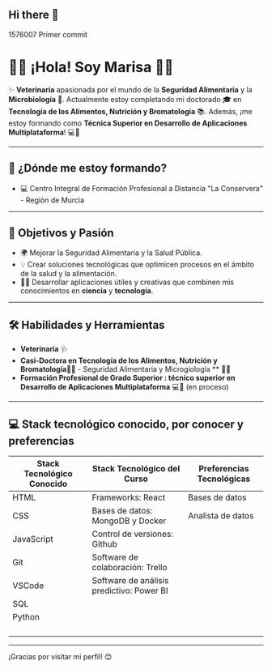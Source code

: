 ## Hi there 👋

<!--
**Marisa-GG/Marisa-GG** is a ✨ _special_ ✨ repository because its `README.md` (this file) appears on your GitHub profile.

Here are some ideas to get you started:

- 🔭 I’m currently working on ...
- 🌱 I’m currently learning ...
- 👯 I’m looking to collaborate on ...
- 🤔 I’m looking for help with ...
- 💬 Ask me about ...
- 📫 How to reach me: ...
- 😄 Pronouns: ...
- ⚡ Fun fact: ...
-->

1576007
Primer commit

# 👩‍⚕️ ¡Hola! Soy Marisa 👩‍🔬

✨ **Veterinaria** apasionada por el mundo de la **Seguridad Alimentaria** y la **Microbiología** 🥼. Actualmente estoy completando mi doctorado 🎓 en **Tecnología de los Alimentos, Nutrición y Bromatología** 📚. 
Además, ¡me estoy formando como **Técnica Superior en Desarrollo de Aplicaciones Multiplataforma**! 💻🚀

---

## 🌱 ¿Dónde me estoy formando?
- 💻 Centro Integral de Formación Profesional a Distancia "La Conservera" - Región de Murcia

---

## 🚀 Objetivos y Pasión
- 🌍 Mejorar la Seguridad Alimentaria y la Salud Pública.
- 💡 Crear soluciones tecnológicas que optimicen procesos en el ámbito de la salud y la alimentación.
- 👩‍💻 Desarrollar aplicaciones útiles y creativas que combinen mis conocimientos en **ciencia** y **tecnología**.

---

## 🛠️ Habilidades y Herramientas
- **Veterinaria** 🩺
- **Casi-Doctora en Tecnología de los Alimentos, Nutrición y Bromatología🥗📘** - Seguridad Alimentaria y Microgiología ** 🧪🍞
- **Formación Profesional de Grado Superior : técnico superior en Desarrollo de Aplicaciones Multiplataforma** 💻📱 (en proceso)

---

## 💻 Stack tecnológico conocido, por conocer y preferencias 

| **Stack Tecnológico Conocido** | **Stack Tecnológico del Curso**            | **Preferencias Tecnológicas**     |
|---------------------------------|-----------------------------------        |-----------------------------------|
| HTML                            | Frameworks:  React                        | Bases de datos                    |
| CSS                             | Bases de datos: MongoDB y Docker          | Analista de datos                 |
| JavaScript                      | Control de versiones: Github              |                                   |
| Git                             | Software de colaboración: Trello          |                                   |
| VSCode                          | Software de análisis predictivo: Power BI |                                   |
| SQL                             |                                           |                                   |
| Python                          |                                           |                                   |
|                                 |                                           |                                   |
|                                 |                                           |                                   |
|                                 |                                           |                                   |
|                                 |                                           |                                   |

---

¡Gracias por visitar mi perfil! 😊
